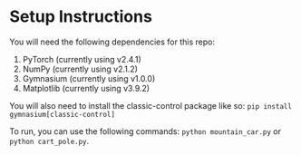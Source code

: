 # Setup Instructions
You will need the following dependencies for this repo:
1. PyTorch (currently using v2.4.1)
2. NumPy (currently using v2.1.2)
3. Gymnasium (currently using v1.0.0)
4. Matplotlib (currently using v3.9.2)

You will also need to install the classic-control package like so:
```pip install gymnasium[classic-control]```

To run, you can use the following commands: `python mountain_car.py` or `python cart_pole.py`.
